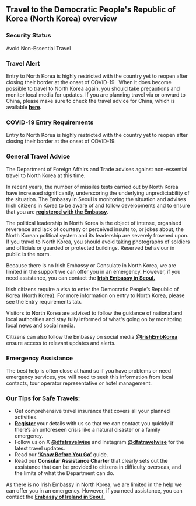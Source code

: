 ## Travel to the Democratic People's Republic of Korea (North Korea) overview

### **Security Status**

Avoid Non-Essential Travel

### **Travel Alert**

Entry to North Korea is highly restricted with the country yet to reopen after closing their border at the onset of COVID-19.  When it does become possible to travel to North Korea again, you should take precautions and monitor local media for updates. If you are planning travel via or onward to China, please make sure to check the travel advice for China, which is available [**here**](/en/dfa/overseas-travel/advice/china/).

### **COVID-19 Entry Requirements**

Entry to North Korea is highly restricted with the country yet to reopen after closing their border at the onset of COVID-19.

### **General Travel Advice**

The Department of Foreign Affairs and Trade advises against non-essential travel to North Korea at this time.

In recent years, the number of missiles tests carried out by North Korea have increased significantly, underscoring the underlying unpredictability of the situation. The Embassy in Seoul is monitoring the situation and advises Irish citizens in Korea to be aware of and follow developments and to ensure that you are [**registered with the Embassy**](/en/dfa/overseas-travel/citizens-registration/).

The political leadership in North Korea is the object of intense, organised reverence and lack of courtesy or perceived insults to, or jokes about, the North Korean political system and its leadership are severely frowned upon. If you travel to North Korea, you should avoid taking photographs of soldiers and officials or guarded or protected buildings. Reserved behaviour in public is the norm.

Because there is no Irish Embassy or Consulate in North Korea, we are limited in the support we can offer you in an emergency. However, if you need assistance, you can contact the [**Irish Embassy in Seoul.**](/en/republic-of-korea/seoul/)

Irish citizens require a visa to enter the Democratic People’s Republic of Korea (North Korea). For more information on entry to North Korea, please see the Entry requirements tab.

Visitors to North Korea are advised to follow the guidance of national and local authorities and stay fully informed of what's going on by monitoring local news and social media.

Citizens can also follow the Embassy on social media [**@IrishEmbKorea**](https://twitter.com/IrishEmbKorea) ensure access to relevant updates and alerts.

### **Emergency Assistance**

The best help is often close at hand so if you have problems or need emergency services, you will need to seek this information from local contacts, tour operator representative or hotel management.

### **Our Tips for Safe Travels:**

* Get comprehensive travel insurance that covers all your planned activities.
* [**Register**](https://www.ireland.ie/en/dfa/overseas-travel/citizens-registration/) your details with us so that we can contact you quickly if there’s an unforeseen crisis like a natural disaster or a family emergency.
* Follow us on X [**@dfatravelwise**](https://www.twitter.com/DFATravelWise) and Instagram [**@dfatravelwise**](https://www.instagram.com/dfatravelwise/) for the latest travel updates.
* Read our [**‘Know Before You Go’**](https://www.ireland.ie/en/dfa/overseas-travel/know-before-you-go/) guide.
* Read our **Consular Assistance Charter** that clearly sets out the assistance that can be provided to citizens in difficulty overseas, and the limits of what the Department can do.

As there is no Irish Embassy in North Korea, we are limited in the help we can offer you in an emergency. However, if you need assistance, you can contact the [**Embassy of Ireland in Seoul.**](/en/republic-of-korea/seoul/)